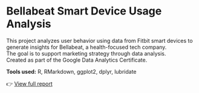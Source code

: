 # Bellabeat Smart Device Usage Analysis

This project analyzes user behavior using data from Fitbit smart devices to generate insights for Bellabeat, a health-focused tech company.  
The goal is to support marketing strategy through data analysis.  
Created as part of the Google Data Analytics Certificate.

**Tools used:** R, RMarkdown, ggplot2, dplyr, lubridate

👉 [View full report](https://ernesto-9.github.io/DA-Portfolio/Bellabeat.html)
